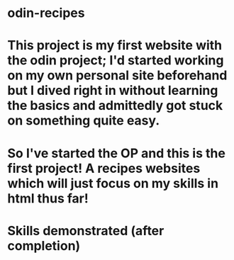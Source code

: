 # odin-recipes

# This project is my first website with the odin project; I'd started working on my own personal site beforehand but I dived right in without learning the basics and admittedly got stuck on something quite easy. 
# So I've started the OP and this is the first project! A recipes websites which will just focus on my skills in html thus far!

# Skills demonstrated (after completion)